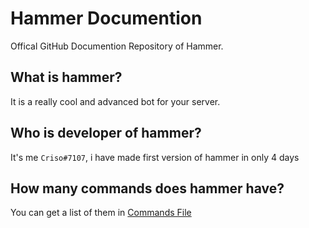 # Hammer Documention
Offical GitHub Documention Repository of Hammer.
## What is hammer?
It is a really cool and advanced bot for your server.
## Who is developer of hammer?
It's me `Criso#7107`, i have made first version of hammer in only 4 days
## How many commands does hammer have?
You can get a list of them in [Commands File](https://github.com/project-hammer/hammer-docs)
